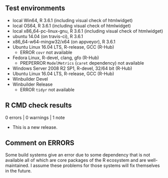 ## Test environments
* local Win64, R 3.6.1 (including visual check of htmlwidget)
* local OS64, R 3.6.1 (including visual check of htmlwidget)
* local x86_64-pc-linux-gnu, R 3.6.1 (including visual check of htmlwidget)
* ubuntu 14.04 (on travis-ci), R 3.6.1
* x86_64-w64-mingw32/x64 (on appveyor), R 3.6.1
* Ubuntu Linux 16.04 LTS, R-release, GCC (R-Hub)
  - ERROR `covr` not available
* Fedora Linux, R-devel, clang, gfo (R-Hub)
  - PREPERROR `ModelMetrics` (`caret` dependency) not available
* Windows Server 2008 R2 SP1, R-devel, 32/64 bit (R-Hub)
* Ubuntu Linux 16.04 LTS, R-release, GCC (R-Hub)
* Winbuilder Devel
* Winbuilder Release
  - ERROR `tidyr` not available

## R CMD check results

0 errors | 0 warnings | 1 note

* This is a new release.


## Comment on ERRORS
Some build systems give an error due to some dependency that is not available all of which are core packages of the R ecosystem and are well-maintained. I assume these problems for those systems will fix themselves in the future.